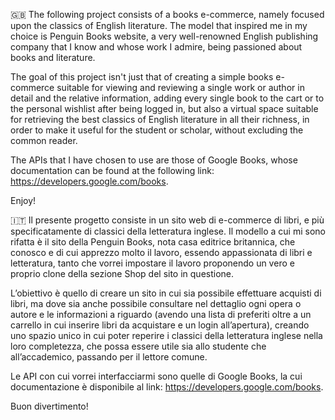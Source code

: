 🇬🇧
The following project consists of a books e-commerce, namely focused upon the classics of English literature. The model that inspired me in my choice is Penguin Books website, a very well-renowned English publishing company that I know and whose work I admire, being passioned about books and literature.

The goal of this project isn't just that of creating a simple books e-commerce suitable for viewing and reviewing a single work or author in detail and the relative information, adding every single book to the cart or to the personal wishlist after being logged in, but also a virtual space suitable for retrieving the best classics of English literature in all their richness, in order to make it useful for the student or scholar, without excluding the common reader.

The APIs that I have chosen to use are those of Google Books, whose documentation can be found at the following link: https://developers.google.com/books.

Enjoy!

🇮🇹
Il presente progetto consiste in un sito web di e-commerce di libri, e più specificatamente di classici della letteratura inglese. Il modello a cui mi sono rifatta è il sito della Penguin Books, nota casa editrice britannica, che conosco e di cui apprezzo molto il lavoro, essendo appassionata di libri e letteratura, tanto che vorrei impostare il lavoro proponendo un vero e proprio clone della sezione Shop del sito in questione.

L’obiettivo è quello di creare un sito in cui sia possibile effettuare acquisti di libri, ma dove sia anche possibile consultare nel dettaglio ogni opera o autore e le informazioni a riguardo (avendo una lista di preferiti oltre a un carrello in cui inserire libri da acquistare e un login all’apertura), creando uno spazio unico in cui poter reperire i classici della letteratura inglese nella loro completezza, che possa essere utile sia allo studente che all’accademico, passando per il lettore comune.

Le API con cui vorrei interfacciarmi sono quelle di Google Books, la cui documentazione è disponibile al link: https://developers.google.com/books.

Buon divertimento!
